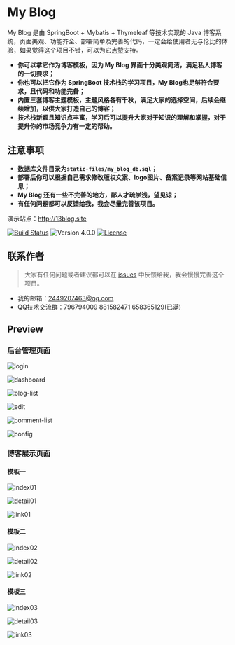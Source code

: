 # My Blog

My Blog 是由 SpringBoot + Mybatis + Thymeleaf 等技术实现的 Java 博客系统，页面美观、功能齐全、部署简单及完善的代码，一定会给使用者无与伦比的体验，如果觉得这个项目不错，可以为它[点赞](https://github.com/ZHENFENG13/My-Blog/stargazers)支持。

- **你可以拿它作为博客模板，因为 My Blog 界面十分美观简洁，满足私人博客的一切要求；**
- **你也可以把它作为 SpringBoot 技术栈的学习项目，My Blog也足够符合要求，且代码和功能完备；**
- **内置三套博客主题模板，主题风格各有千秋，满足大家的选择空间，后续会继续增加，以供大家打造自己的博客；**
- **技术栈新颖且知识点丰富，学习后可以提升大家对于知识的理解和掌握，对于提升你的市场竞争力有一定的帮助。**

## 注意事项

- **数据库文件目录为```static-files/my_blog_db.sql```；**
- **部署后你可以根据自己需求修改版权文案、logo图片、备案记录等网站基础信息；**
- **My Blog 还有一些不完善的地方，鄙人才疏学浅，望见谅；**
- **有任何问题都可以反馈给我，我会尽量完善该项目。**

演示站点：http://13blog.site

[![Build Status](https://travis-ci.org/ZHENFENG13/My-Blog.svg?branch=master)](https://travis-ci.org/ZHENFENG13/My-Blog)
![Version 4.0.0](https://img.shields.io/badge/version-4.0.0-yellow.svg)
[![License](https://img.shields.io/badge/license-apache-blue.svg)](https://github.com/ZHENFENG13/My-Blog/blob/master/LICENSE)

## 联系作者

> 大家有任何问题或者建议都可以在 [issues](https://github.com/ZHENFENG13/My-Blog/issues) 中反馈给我，我会慢慢完善这个项目。

- 我的邮箱：2449207463@qq.com
- QQ技术交流群：796794009 881582471 658365129(已满)

## Preview

### 后台管理页面

![login](static-files/login.png)

![dashboard](static-files/dashboard.png)

![blog-list](static-files/blog-list.png)

![edit](static-files/edit.png)

![comment-list](static-files/comment-list.png)

![config](static-files/config.png)

### 博客展示页面

#### 模板一

![index01](static-files/index01.png)

![detail01](static-files/detail01.png)

![link01](static-files/link01.png)

#### 模板二

![index02](static-files/index02.png)

![detail02](static-files/detail02.png)

![link02](static-files/link02.png)

#### 模板三

![index03](static-files/index03.png)

![detail03](static-files/detail03.png)

![link03](static-files/link03.png)